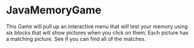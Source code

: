 # JavaMemoryGame
This Game will pull up an interactive menu that will test your memory using six
blocks that will show pictures when you click on them. Each picture has a  matching picture.
See if you can find all of the matches.

